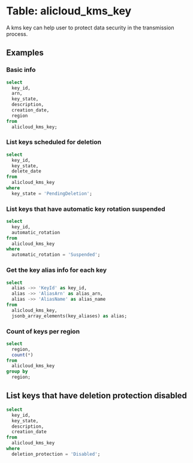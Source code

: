 # Table: alicloud_kms_key

A kms key can help user to protect data security in the transmission process.

## Examples

### Basic info

```sql
select
  key_id,
  arn,
  key_state,
  description,
  creation_date,
  region
from
  alicloud_kms_key;
```

### List keys scheduled for deletion

```sql
select
  key_id,
  key_state,
  delete_date
from
  alicloud_kms_key
where
  key_state = 'PendingDeletion';
```

### List keys that have automatic key rotation suspended

```sql
select
  key_id,
  automatic_rotation
from
  alicloud_kms_key
where
  automatic_rotation = 'Suspended';
```

### Get the key alias info for each key

```sql
select
  alias ->> 'KeyId' as key_id,
  alias ->> 'AliasArn' as alias_arn,
  alias ->> 'AliasName' as alias_name
from
  alicloud_kms_key,
  jsonb_array_elements(key_aliases) as alias;
```

### Count of keys per region

```sql
select
  region,
  count(*)
from
  alicloud_kms_key
group by
  region;
```

## List keys that have deletion protection disabled

```sql
select
  key_id,
  key_state,
  description,
  creation_date
from
  alicloud_kms_key
where
  deletion_protection = 'Disabled';
```